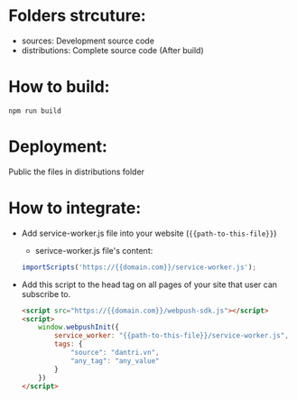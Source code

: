 # Folders strcuture:

- sources: Development source code
- distributions: Complete source code (After build) 

# How to build:
```
npm run build
```

# Deployment:
Public the files in distributions folder

# How to integrate:
- Add service-worker.js file into your website (`{{path-to-this-file}}`)

    - serivce-worker.js file's content:
    
    ```javascript
    importScripts('https://{{domain.com}}/service-worker.js');
    ```

- Add this script to the head tag on all pages of your site that user can subscribe to.

    ```html
    <script src="https://{{domain.com}}/webpush-sdk.js"></script>
    <script>
        window.webpushInit({
            service_worker: "{{path-to-this-file}}/service-worker.js",
            tags: {
                "source": "dantri.vn",
                "any_tag": "any_value"
            }
        })
    </script>
    ```
